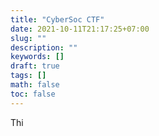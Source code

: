 ```yaml
---
title: "CyberSoc CTF"
date: 2021-10-11T21:17:25+07:00
slug: ""
description: ""
keywords: []
draft: true
tags: []
math: false
toc: false
---
```

Thi
